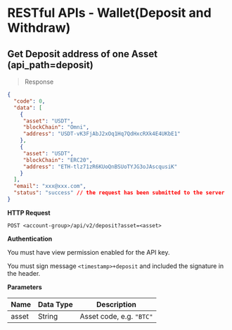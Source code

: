 # RESTful APIs - Wallet(Deposit and Withdraw)



## Get Deposit address of one Asset (api_path=deposit)

> Response

```json
{
  "code": 0,
  "data": [
    {
     "asset": "USDT",
     "blockChain": "Omni",
     "address": "USDT-vK3FjAbJ2xOq1Hq7QdHxcRXk4E4UKbE1"
    },
    {
     "asset": "USDT",
     "blockChain": "ERC20",
     "address": "ETH-tlz71zR6KUoQnBSUoTYJG3oJAscqusiK"
    }
  ],
  "email": "xxx@xxx.com",
  "status": "success" // the request has been submitted to the server
}
 ```

**HTTP Request**

`POST <account-group>/api/v2/deposit?asset=<asset>`

**Authentication**

You must have view permission enabled for the API key.

You must sign message `<timestamp>+deposit` and included the signature in the header.

**Parameters**

Name   | Data Type | Description
------ | --------- | -----------------
asset  | String    | Asset code, e.g. `"BTC"`







